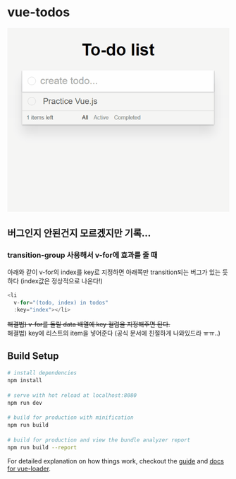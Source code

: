 # vue-todos

![gif](vue-todo.gif "todo gif")


## 버그인지 안된건지 모르겠지만 기록...

### transition-group 사용해서 v-for에 효과를 줄 때

아래와 같이 v-for의 index를 key로 지정하면 아래쪽만 transition되는 버그가 있는 듯 하다 (index값은 정상적으로 나온다!)
``` javascript
<li 
  v-for="(todo, index) in todos"
  :key="index"></li>
```
~~해결법) v-for를 돌릴 data 배열에 key 컬럼을 지정해주면 된다.~~<br>
해결법) key에 리스트의 item을 넣어준다 (공식 문서에 친절하게 나와있드라 ㅠㅠ..)


## Build Setup

``` bash
# install dependencies
npm install

# serve with hot reload at localhost:8080
npm run dev

# build for production with minification
npm run build

# build for production and view the bundle analyzer report
npm run build --report
```

For detailed explanation on how things work, checkout the [guide](http://vuejs-templates.github.io/webpack/) and [docs for vue-loader](http://vuejs.github.io/vue-loader).
